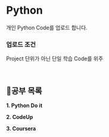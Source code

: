# Python

개인 Python Code를 업로드 합니다.

### 업로드 조건

Project 단위가 아닌 단일 학습 Code를 위주

<br>

## 📒공부 목록

**1. Python Do it**

**2. CodeUp**

**3. Coursera**
